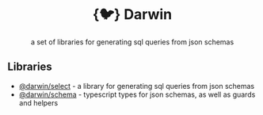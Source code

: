 <h1 align="center">{🐦} Darwin</h1>

<p align="center">
a set of libraries for generating sql queries from json schemas
</p>

## Libraries

- [@darwin/select](./packages/select/README.md) - a library for generating sql queries from json schemas
- [@darwin/schema](./packages/schema/) - typescript types for json schemas, as well as guards and helpers
